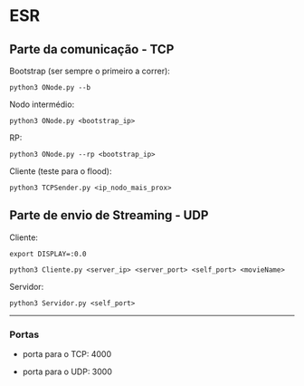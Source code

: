 # ESR

## Parte da comunicação - TCP

Bootstrap (ser sempre o primeiro a correr):

    python3 ONode.py --b


Nodo intermédio:

    python3 ONode.py <bootstrap_ip>


RP:
    
    python3 ONode.py --rp <bootstrap_ip>


Cliente (teste para o flood):

    python3 TCPSender.py <ip_nodo_mais_prox>

## Parte de envio de Streaming - UDP

Cliente:

    export DISPLAY=:0.0

    python3 Cliente.py <server_ip> <server_port> <self_port> <movieName>

Servidor:

    python3 Servidor.py <self_port>




---
### Portas

- porta para o TCP: 4000

- porta para o UDP: 3000